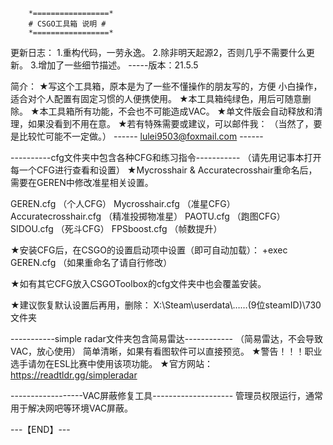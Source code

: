 		*=================*
		# CSGO工具箱 说明 #
		*=================*
更新日志：
1.重构代码，一劳永逸。
2.除非明天起源2，否则几乎不需要什么更新。
3.增加了一些细节描述。
				-----版本：21.5.5

简介：
★写这个工具箱，原本是为了一些不懂操作的朋友写的，方便
 小白操作，适合对个人配置有固定习惯的人便携使用。
★本工具箱纯绿色，用后可随意删除。
★本工具箱所有功能，不会也不可能造成VAC。
★单文件版会自动释放和清理，如果没看到不用在意。
★若有特殊需要或建议，可以邮件我：
	（当然了，要是比较忙可能不一定做。）
         ------ lulei9503@foxmail.com ------

----------cfg文件夹中包含各种CFG和练习指令-----------
	（请先用记事本打开每一个CFG进行查看和设置）
★Mycrosshair & Accuratecrosshair重命名后，
 需要在GEREN中修改准星相关设置。

GEREN.cfg		（个人CFG）
Mycrosshair.cfg		（准星CFG）
Accuratecrosshair.cfg	（精准投掷物准星）
PAOTU.cfg		（跑图CFG）
SIDOU.cfg		（死斗CFG）
FPSboost.cfg		（帧数提升）

★安装CFG后，在CSGO的设置启动项中设置（即可自动加载）：
 +exec GEREN.cfg	（如果重命名了请自行修改）

★如有其它CFG放入CSGOToolbox的cfg文件夹中也会覆盖安装。

★建议恢复默认设置后再用，删除：
 X:\Steam\userdata\……(9位steamID)\730 文件夹

-----------simple radar文件夹包含简易雷达------------
	  （简易雷达，不会导致VAC，放心使用）
简单清晰，如果有看图软件可以直接预览。
★警告！！！职业选手请勿在ESL比赛中使用该项功能。
★官方网站：https://readtldr.gg/simpleradar

------------------VAC屏蔽修复工具--------------------
管理员权限运行，通常用于解决网吧等环境VAC屏蔽。

---【END】---
